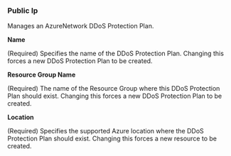 ### Public Ip

Manages an AzureNetwork DDoS Protection Plan.

**Name**

(Required) Specifies the name of the DDoS Protection Plan. Changing this forces a new DDoS Protection Plan to be created.

**Resource Group Name**

(Required) The name of the Resource Group where this DDoS Protection Plan should exist. Changing this forces a new DDoS Protection Plan to be created.

**Location**

(Required) Specifies the supported Azure location where the DDoS Protection Plan should exist. Changing this forces a new resource to be created.